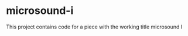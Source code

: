 microsound-i
============

This project contains code for a piece with the working title microsound I
